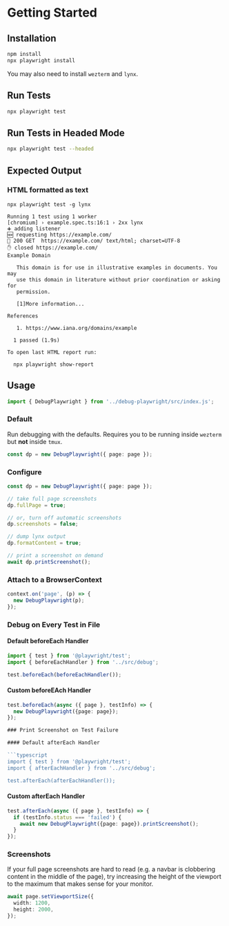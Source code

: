 # Getting Started

## Installation

```bash
npm install
npx playwright install
```

You may also need to install `wezterm` and `lynx`.

## Run Tests

```bash
npx playwright test
```

## Run Tests in Headed Mode

```bash
npx playwright test --headed
```

## Expected Output

### HTML formatted as text

```text
npx playwright test -g lynx

Running 1 test using 1 worker
[chromium] › example.spec.ts:16:1 › 2xx lynx
➕ adding listener
🆕 requesting https://example.com/
💖 200 GET  https://example.com/ text/html; charset=UTF-8
✋ closed https://example.com/
Example Domain

   This domain is for use in illustrative examples in documents. You may
   use this domain in literature without prior coordination or asking for
   permission.

   [1]More information...

References

   1. https://www.iana.org/domains/example

  1 passed (1.9s)

To open last HTML report run:

  npx playwright show-report
```

## Usage

```typescript
import { DebugPlaywright } from '../debug-playwright/src/index.js';
```

### Default

Run debugging with the defaults. Requires you to be running inside `wezterm`
but **not** inside `tmux`.

```typescript
const dp = new DebugPlaywright({ page: page });
```

### Configure

```typescript
const dp = new DebugPlaywright({ page: page });

// take full page screenshots
dp.fullPage = true;

// or, turn off automatic screenshots
dp.screenshots = false;

// dump lynx output
dp.formatContent = true;

// print a screenshot on demand
await dp.printScreenshot();
```

### Attach to a BrowserContext

```typescript
context.on('page', (p) => {
  new DebugPlaywright(p);
});
```

### Debug on Every Test in File

#### Default beforeEach Handler

```typescript
import { test } from '@playwright/test';
import { beforeEachHandler } from '../src/debug';

test.beforeEach(beforeEachHandler());
```

#### Custom beforeEAch Handler

```typescript
test.beforeEach(async ({ page }, testInfo) => {
  new DebugPlaywright({page: page});
});

### Print Screenshot on Test Failure

#### Default afterEach Handler

```typescript
import { test } from '@playwright/test';
import { afterEachHandler } from '../src/debug';

test.afterEach(afterEachHandler());
```

#### Custom afterEach Handler

```typescript
test.afterEach(async ({ page }, testInfo) => {
  if (testInfo.status === 'failed') {
    await new DebugPlaywright({page: page}).printScreenshot();
  }
});
```

### Screenshots

If your full page screenshots are hard to read (e.g. a navbar is clobbering
content in the middle of the page), try increasing the height of the viewport
to the maximum that makes sense for your monitor.

```typescript
await page.setViewportSize({
  width: 1200,
  height: 2000,
});
```
